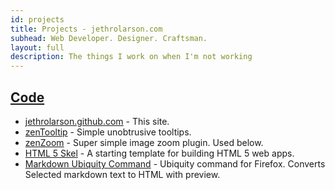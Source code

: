 ```yaml
---
id: projects
title: Projects - jethrolarson.com
subhead: Web Developer. Designer. Craftsman.
layout: full
description: The things I work on when I'm not working
---
```


[Code](http://github.com/jethrolarson)
--------------------------------------
* [jethrolarson.github.com](http://github.com/jethrolarson.github.com) - This site.
* [zenTooltip](http://github.com/jethrolarson/zentooltip) - Simple unobtrusive tooltips.
* [zenZoom](http://github.com/jethrolarson/zentooltip) - Super simple image zoom plugin. Used below.
* [HTML 5 Skel](http://github.com/jethrolarson/html5skel) - A starting template for building HTML 5 web apps.
* [Markdown Ubiquity Command](http://gist.github.com/21974) - Ubiquity command for Firefox. Converts Selected markdown text to HTML with preview.

